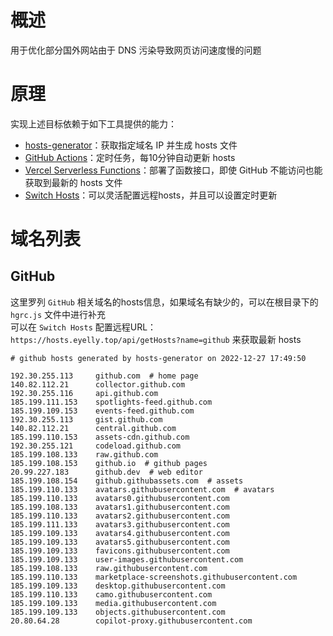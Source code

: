 
# 概述
用于优化部分国外网站由于 DNS 污染导致网页访问速度慢的问题
# 原理
实现上述目标依赖于如下工具提供的能力：
* [hosts-generator](https://github.com/eyelly-wu/hosts-generator)：获取指定域名 IP 并生成 hosts 文件
* [GitHub Actions](https://github.com/features/actions)：定时任务，每10分钟自动更新 hosts
* [Vercel Serverless Functions](https://vercel.com/docs/concepts/functions/serverless-functions)：部署了函数接口，即使 GitHub 不能访问也能获取到最新的 hosts 文件
* [Switch Hosts](https://swh.app/zh)：可以灵活配置远程hosts，并且可以设置定时更新

# 域名列表

## GitHub
这里罗列 `GitHub` 相关域名的hosts信息，如果域名有缺少的，可以在根目录下的 `hgrc.js` 文件中进行补充<br />可以在 `Switch Hosts` 配置远程URL：`https://hosts.eyelly.top/api/getHosts?name=github` 来获取最新 hosts
```text
# github hosts generated by hosts-generator on 2022-12-27 17:49:50

192.30.255.113     github.com  # home page
140.82.112.21      collector.github.com  
192.30.255.116     api.github.com  
185.199.111.153    spotlights-feed.github.com  
185.199.109.153    events-feed.github.com  
192.30.255.113     gist.github.com  
140.82.112.21      central.github.com  
185.199.110.153    assets-cdn.github.com  
192.30.255.121     codeload.github.com  
185.199.108.133    raw.github.com  
185.199.108.153    github.io  # github pages
20.99.227.183      github.dev  # web editor
185.199.108.154    github.githubassets.com  # assets
185.199.110.133    avatars.githubusercontent.com  # avatars
185.199.110.133    avatars0.githubusercontent.com  
185.199.108.133    avatars1.githubusercontent.com  
185.199.110.133    avatars2.githubusercontent.com  
185.199.111.133    avatars3.githubusercontent.com  
185.199.109.133    avatars4.githubusercontent.com  
185.199.109.133    avatars5.githubusercontent.com  
185.199.109.133    favicons.githubusercontent.com  
185.199.109.133    user-images.githubusercontent.com  
185.199.108.133    raw.githubusercontent.com  
185.199.110.133    marketplace-screenshots.githubusercontent.com  
185.199.109.133    desktop.githubusercontent.com  
185.199.110.133    camo.githubusercontent.com  
185.199.109.133    media.githubusercontent.com  
185.199.109.133    objects.githubusercontent.com  
20.80.64.28        copilot-proxy.githubusercontent.com  
```
